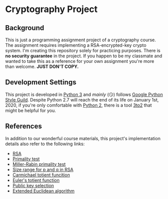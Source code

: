 # Cryptography Project

## Background
This is just a programming assignment project of a cryptography course.
The assignment requires implementing a RSA-encrypted-key crypto system.
I'm creating this repository solely for practicing purposes.
There is **no security guarantee** in the project.
If you happen to be my classmate and wanted to take this as a reference for 
your own assignment you're more than welcome. **JUST DON'T COPY.**

## Development Settings
This project is developed in [Python 3](https://docs.python.org/3/) and 
_mainly_ (:smirk:) follows [Google Python Style Guild](https://github.com/google/styleguide/blob/gh-pages/pyguide.md).
Despite Python 2.7 will reach the end of its life on January 1st, 2020, if 
you're only comfortable with [Python 2](https://docs.python.org/2/), there is
 a tool [3to2](https://pypi.org/project/3to2/) that might be helpful for you.


## References
In addition to our wonderful course materials, this project's implementation 
details also refer to the following links:
- [RSA](https://en.wikipedia.org/wiki/RSA_(cryptosystem))
- [Primality test](https://en.wikipedia.org/wiki/Primality_test)
- [Miller-Rabin primality test](https://en.wikipedia.org/wiki/Miller%E2%80%93Rabin_primality_test)
- [Size range for p and q in RSA](https://crypto.stackexchange.com/questions/48292/for-rsa-is-there-a-specified-size-range-for-p-and-q-when-calculating-n)
- [Carmichael totient funcition](https://en.wikipedia.org/wiki/Carmichael_function#%CE%BB(n)_divides_%CF%86(n))
- [Euler's totient function](https://en.wikipedia.org/wiki/Euler%27s_totient_function)
- [Public key selection](https://www.reddit.com/r/crypto/comments/6363di/how_do_computers_choose_the_rsa_value_for_e/)
- [Extended Euclidean algorithm](https://en.wikipedia.org/wiki/Extended_Euclidean_algorithm)
